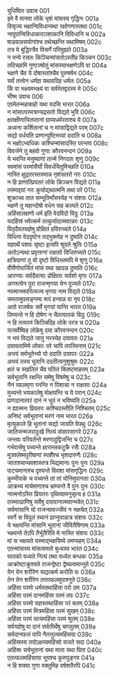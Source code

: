 युधिष्ठिर उवाच	001  
इमे वै मानवा लोके भृशं मांसस्य गृद्धिनः	001a  
विसृज्य भक्षान्विविधान्यथा रक्षोगणास्तथा	001c  
नापूपान्विविधाकाराञ्शाकानि विविधानि च	002a  
षाडवान्रसयोगांश्च तथेच्छन्ति यथामिषम्	002c  
तत्र मे बुद्धिरत्रैव विसर्गे परिमुह्यते	003a  
न मन्ये रसतः किञ्चिन्मांसतोऽस्तीह किञ्चन	003c  
तदिच्छामि गुणाञ्श्रोतुं मांसस्याभक्षणेऽपि वा	004a  
भक्षणे चैव ये दोषास्तांश्चैव पुरुषर्षभ	004c  
सर्वं तत्त्वेन धर्मज्ञ यथावदिह धर्मतः	005a  
किं वा भक्ष्यमभक्ष्यं वा सर्वमेतद्वदस्व मे	005c  
भीष्म उवाच	006  
एवमेतन्महाबाहो यथा वदसि भारत	006a  
न मांसात्परमत्रान्यद्रसतो विद्यते भुवि	006c  
क्षतक्षीणाभितप्तानां ग्राम्यधर्मरताश्च ये	007a  
अध्वना कर्शितानां च न मांसाद्विद्यते परम्	007c  
सद्यो वर्धयति प्राणान्पुष्टिमग्र्यां ददाति च	008a  
न भक्षोऽभ्यधिकः कश्चिन्मांसादस्ति परन्तप	008c  
विवर्जने तु बहवो गुणाः कौरवनन्दन	009a  
ये भवन्ति मनुष्याणां तान्मे निगदतः शृणु	009c  
स्वमांसं परमांसैर्यो विवर्धयितुमिच्छति	010a  
नास्ति क्षुद्रतरस्तस्मान्न नृशंसतरो नरः	010c  
न हि प्राणात्प्रियतरं लोके किञ्चन विद्यते	011a  
तस्माद्दयां नरः कुर्याद्यथात्मनि तथा परे	011c  
शुक्राच्च तात सम्भूतिर्मांसस्येह न संशयः	012a  
भक्षणे तु महान्दोषो वधेन सह कल्पते	012c  
अहिंसालक्षणो धर्म इति वेदविदो विदुः	013a  
यदहिंस्रं भवेत्कर्म तत्कुर्यादात्मवान्नरः	013c  
पितृदैवतयज्ञेषु प्रोक्षितं हविरुच्यते	014a  
विधिना वेददृष्टेन तद्भुक्त्वेह न दुष्यति	014c  
यज्ञार्थे पशवः सृष्टा इत्यपि श्रूयते श्रुतिः	015a  
अतोऽन्यथा प्रवृत्तानां राक्षसो विधिरुच्यते	015c  
क्षत्रियाणां तु यो दृष्टो विधिस्तमपि मे शृणु	016a  
वीर्येणोपार्जितं मांसं यथा खादन्न दुष्यति	016c  
आरण्याः सर्वदैवत्याः प्रोक्षिताः सर्वशो मृगाः	017a  
अगस्त्येन पुरा राजन्मृगया येन पूज्यते	017c  
नात्मानमपरित्यज्य मृगया नाम विद्यते	018a  
समतामुपसङ्गम्य रूपं हन्यान्न वा नृप	018c  
अतो राजर्षयः सर्वे मृगयां यान्ति भारत	019a  
लिप्यन्ते न हि दोषेण न चैतत्पातकं विदुः	019c  
न हि तत्परमं किञ्चिदिह लोके परत्र च	020a  
यत्सर्वेष्विह लोकेषु दया कौरवनन्दन	020c  
न भयं विद्यते जातु नरस्येह दयावतः	021a  
दयावतामिमे लोकाः परे चापि तपस्विनाम्	021c  
अभयं सर्वभूतेभ्यो यो ददाति दयापरः	022a  
अभयं तस्य भूतानि ददतीत्यनुशुश्रुमः	022c  
क्षतं च स्खलितं चैव पतितं क्लिष्टमाहतम्	023a  
सर्वभूतानि रक्षन्ति समेषु विषमेषु च	023c  
नैनं व्यालमृगा घ्नन्ति न पिशाचा न राक्षसाः	024a  
मुच्यन्ते भयकालेषु मोक्षयन्ति च ये परान्	024c  
प्राणदानात्परं दानं न भूतं न भविष्यति	025a  
न ह्यात्मनः प्रियतरः कश्चिदस्तीति निश्चितम्	025c  
अनिष्टं सर्वभूतानां मरणं नाम भारत	026a  
मृत्युकाले हि भूतानां सद्यो जायति वेपथुः	026c  
जातिजन्मजरादुःखे नित्यं संसारसागरे	027a  
जन्तवः परिवर्तन्ते मरणादुद्विजन्ति च	027c  
गर्भवासेषु पच्यन्ते क्षाराम्लकटुकै रसैः	028a  
मूत्रश्लेष्मपुरीषाणां स्पर्शैश्च भृशदारुणैः	028c  
जाताश्चाप्यवशास्तत्र भिद्यमानाः पुनः पुनः	029a  
पाट्यमानाश्च दृश्यन्ते विवशा मांसगृद्धिनः	029c  
कुम्भीपाके च पच्यन्ते तां तां योनिमुपागताः	030a  
आक्रम्य मार्यमाणाश्च भ्राम्यन्ते वै पुनः पुनः	030c  
नात्मनोऽस्ति प्रियतरः पृथिव्यामनुसृत्य ह	031a  
तस्मात्प्राणिषु सर्वेषु दयावानात्मवान्भवेत्	031c  
सर्वमांसानि यो राजन्यावज्जीवं न भक्षयेत्	032a  
स्वर्गे स विपुलं स्थानं प्राप्नुयान्नात्र संशयः	032c  
ये भक्षयन्ति मांसानि भूतानां जीवितैषिणाम्	033a  
भक्ष्यन्ते तेऽपि तैर्भूतैरिति मे नास्ति संशयः	033c  
मां स भक्षयते यस्माद्भक्षयिष्ये तमप्यहम्	034a  
एतन्मांसस्य मांसत्वमतो बुध्यस्व भारत	034c  
घातको वध्यते नित्यं तथा वध्येत बन्धकः	035a  
आक्रोष्टाक्रुश्यते राजन्द्वेष्टा द्वेष्यत्वमाप्नुते	035c  
येन येन शरीरेण यद्यत्कर्म करोति यः	036a  
तेन तेन शरीरेण तत्तत्फलमुपाश्नुते	036c  
अहिंसा परमो धर्मस्तथाहिंसा परो दमः	037a  
अहिंसा परमं दानमहिंसा परमं तपः	037c  
अहिंसा परमो यज्ञस्तथाहिंसा परं बलम्	038a  
अहिंसा परमं मित्रमहिंसा परमं सुखम्	038c  
अहिंसा परमं सत्यमहिंसा परमं श्रुतम्	038e  
सर्वयज्ञेषु वा दानं सर्वतीर्थेषु चाप्लुतम्	039a  
सर्वदानफलं वापि नैतत्तुल्यमहिंसया	039c  
अहिंस्रस्य तपोऽक्षय्यमहिंस्रो यजते सदा	040a  
अहिंस्रः सर्वभूतानां यथा माता यथा पिता	040c  
एतत्फलमहिंसाया भूयश्च कुरुपुङ्गव	041a  
न हि शक्या गुणा वक्तुमिह वर्षशतैरपि	041c  
